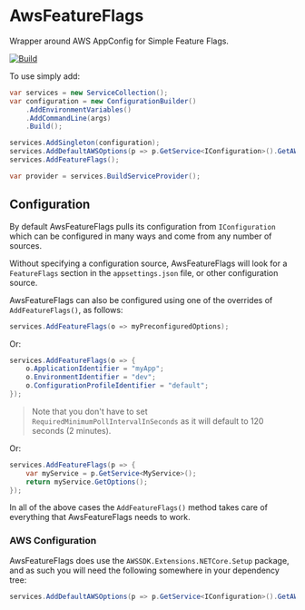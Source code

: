 # AwsFeatureFlags

Wrapper around AWS AppConfig for Simple Feature Flags.

[![Build](https://github.com/daniel-buchanan/AwsFeatureFlags/actions/workflows/build.yml/badge.svg)](https://github.com/daniel-buchanan/AwsFeatureFlags/actions/workflows/build.yml)

To use simply add:
```csharp
var services = new ServiceCollection();
var configuration = new ConfigurationBuilder()
    .AddEnvironmentVariables()
    .AddCommandLine(args)
    .Build();

services.AddSingleton(configuration);
services.AddDefaultAWSOptions(p => p.GetService<IConfiguration>().GetAWSOptions());
services.AddFeatureFlags();

var provider = services.BuildServiceProvider();
```

## Configuration
By default AwsFeatureFlags pulls its configuration from `IConfiguration` which can be configured in many ways and come from any number of sources.

Without specifying a configuration source, AwsFeatureFlags will look for a `FeatureFlags` section in the `appsettings.json` file, or other configuration source.

AwsFeatureFlags can also be configured using one of the overrides of `AddFeatureFlags()`, as follows:
```csharp
services.AddFeatureFlags(o => myPreconfiguredOptions);
```

Or:
```csharp
services.AddFeatureFlags(o => {
    o.ApplicationIdentifier = "myApp";
    o.EnvironmentIdentifier = "dev";
    o.ConfigurationProfileIdentifier = "default";
});
```

> Note that you don't have to set `RequiredMinimumPollIntervalInSeconds` as it will default to 120 seconds (2 minutes).

Or:
```csharp
services.AddFeatureFlags(p => {
    var myService = p.GetService<MyService>();
    return myService.GetOptions();
});
```

In all of the above cases the `AddFeatureFlags()` method takes care of everything that AwsFeatureFlags needs to work.

### AWS Configuration
AwsFeatureFlags does use the `AWSSDK.Extensions.NETCore.Setup` package, and as such you will need the following somewhere in your dependency tree:
```csharp
services.AddDefaultAWSOptions(p => p.GetService<IConfiguration>().GetAWSOptions());
```